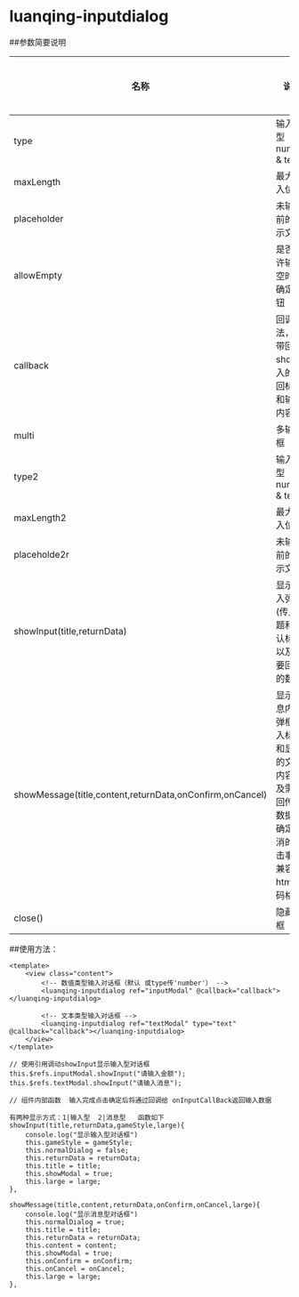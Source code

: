 # luanqing-inputdialog

##参数简要说明

名称|说明|默认值|是否必须
--|--|--|--
type|输入类型number & text|number|非
maxLength|最大输入位数|9999|非
placeholder|未输入前的提示文字|请输入|非
allowEmpty|是否允许输入空时点确定按钮|false|非
callback|回调方法，将带回show传入的返回标题和输入内容|无|非
multi|多输入框|false|非
type2|输入类型number & text|number|非
maxLength2|最大输入位数|9999|非
placeholde2r|未输入前的提示文字|请输入|非
showInput(title,returnData)|显示输入弹框(传入标题和确认标签以及需要回传的数据)|无|非
showMessage(title,content,returnData,onConfirm,onCancel)|显示消息内容弹框(传入标题和显示的文字内容以及需要回传的数据和确定取消的点击事件,兼容html代码格式)|无|非
close()|隐藏弹框|无|非

##使用方法：
```
<template>
	<view class="content">
		<!-- 数值类型输入对话框（默认 或type传'number'） -->
		<luanqing-inputdialog ref="inputModal" @callback="callback"></luanqing-inputdialog>
		
		<!-- 文本类型输入对话框 -->
		<luanqing-inputdialog ref="textModal" type="text" @callback="callback"></luanqing-inputdialog>
	</view>
</template>

// 使用引用调动showInput显示输入型对话框
this.$refs.inputModal.showInput("请输入金额");
this.$refs.textModal.showInput("请输入消息");

// 组件内部函数  输入完成点击确定后将通过回调给 onInputCallBack返回输入数据

有两种显示方式：1|输入型  2|消息型   函数如下
showInput(title,returnData,gameStyle,large){
	console.log("显示输入型对话框")
	this.gameStyle = gameStyle;
	this.normalDialog = false;
	this.returnData = returnData;
	this.title = title;
	this.showModal = true;
	this.large = large;
},
			
showMessage(title,content,returnData,onConfirm,onCancel,large){
	console.log("显示消息型对话框")
	this.normalDialog = true;
	this.title = title;
	this.returnData = returnData;
	this.content = content;
	this.showModal = true;
	this.onConfirm = onConfirm;
	this.onCancel = onCancel;
	this.large = large;
},

```